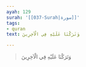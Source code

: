 ```yaml
---
ayah: 129
surah: '[[037-Surah|سورة]]'
tags:
- quran
text: وَتَرَكْنَا عَلَيْهِ فِي الْآخِرِينَ

---
```

> وَتَرَكْنَا عَلَيْهِ فِي الْآخِرِينَ
